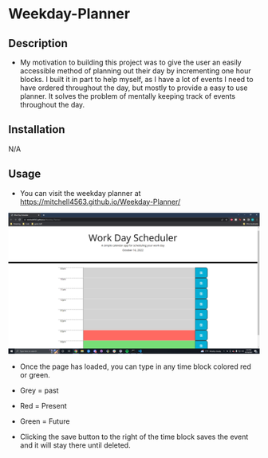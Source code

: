 # Weekday-Planner

## Description

- My motivation to building this project was to give the user an easily accessible method of planning out their day by incrementing one hour blocks. I built it in part to help myself, as I have a lot of events I need to have ordered throughout the day, but mostly to provide a easy to use planner. It solves the problem of mentally keeping track of events throughout the day.

## Installation

N/A

## Usage

- You can visit the weekday planner at https://mitchell4563.github.io/Weekday-Planner/

<img src ="./assets/images/Weekday-Planner.png">

- Once the page has loaded, you can type in any time block colored red or green. 

- Grey = past

- Red = Present

- Green = Future

- Clicking the save button to the right of the time block saves the event and it will stay there until deleted.